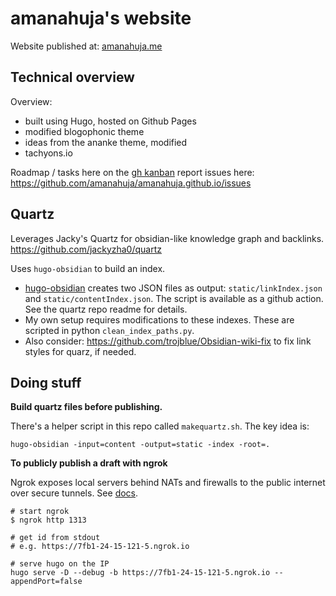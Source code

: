 
# amanahuja's website

Website published at: [amanahuja.me](https://amanahuja.me)

## Technical overview

Overview: 
* built using Hugo, hosted on Github Pages
* modified blogophonic theme
* ideas from the ananke theme, modified
* tachyons.io

Roadmap / tasks here on the [gh kanban](https://github.com/amanahuja/amanahuja.github.io/projects/1)
report issues here: https://github.com/amanahuja/amanahuja.github.io/issues

## Quartz

Leverages Jacky's Quartz for obsidian-like knowledge graph and backlinks. 
https://github.com/jackyzha0/quartz

Uses `hugo-obsidian` to build an index.
* [hugo-obsidian](https://github.com/jackyzha0/hugo-obsidian) creates two JSON files as output: `static/linkIndex.json` and `static/contentIndex.json`. The script is available as a github action. See the quartz repo readme for details. 
* My own setup requires modifications to these indexes. These are scripted in python `clean_index_paths.py`. 
* Also consider: https://github.com/trojblue/Obsidian-wiki-fix to fix link styles for quarz, if needed. 

## Doing stuff

**Build quartz files before publishing.**

There's a helper script in this repo called `makequartz.sh`. The key idea is: 
```
hugo-obsidian -input=content -output=static -index -root=.
```


**To publicly publish a draft with ngrok**

Ngrok exposes local servers behind NATs and firewalls to the public internet over secure tunnels. See [docs](ngrok.com/docs). 
```
# start ngrok
$ ngrok http 1313

# get id from stdout
# e.g. https://7fb1-24-15-121-5.ngrok.io

# serve hugo on the IP
hugo serve -D --debug -b https://7fb1-24-15-121-5.ngrok.io --appendPort=false
```

